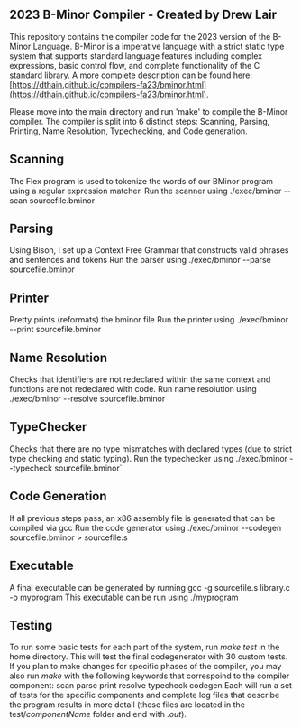2023 B-Minor Compiler - Created by Drew Lair
-----------------------------------

This repository contains the compiler code for the 2023 version of the B-Minor Language.
B-Minor is a imperative language with a strict static type system that supports standard 
language features including complex expressions, basic control flow, and complete
functionality of the C standard library. A more complete description can be found here: [https://dthain.github.io/compilers-fa23/bminor.html](https://dthain.github.io/compilers-fa23/bminor.html).

Please move into the main directory and run 'make' to compile the B-Minor compiler. 
The compiler is split into 6 distinct steps: Scanning, Parsing, Printing, Name Resolution, Typechecking, and Code generation.

## Scanning
The Flex program is used to tokenize the words of our BMinor program using a regular expression matcher.
Run the scanner using ./exec/bminor --scan sourcefile.bminor

## Parsing
Using Bison, I set up a Context Free Grammar that constructs valid phrases and sentences and tokens
Run the parser using ./exec/bminor --parse sourcefile.bminor

## Printer
Pretty prints (reformats) the bminor file
Run the printer using ./exec/bminor --print sourcefile.bminor

## Name Resolution
Checks that identifiers are not redeclared within the same context and functions are not redeclared with code.
Run name resolution using ./exec/bminor --resolve sourcefile.bminor

## TypeChecker
Checks that there are no type mismatches with declared types (due to strict type checking and static typing).
Run the typechecker using ./exec/bminor --typecheck sourcefile.bminor`

## Code Generation
If all previous steps pass, an x86 assembly file is generated that can be compiled via gcc
Run the code generator using ./exec/bminor --codegen sourcefile.bminor > sourcefile.s

## Executable
A final executable can be generated by running gcc -g sourcefile.s library.c -o myprogram
This executable can be run using ./myprogram

## Testing
To run some basic tests for each part of the system, run _make test_ in the home directory. This will test the final codegenerator with 30
custom tests. If you plan to make changes for specific phases of the compiler, you may also run _make_ with the following keywords that correspoind to the compiler component:
scan parse print resolve typecheck codegen
Each will run a set of tests for the specific components and complete log files that describe the program results in more detail (these files are located in the test/_componentName_ folder and end with _.out_).
